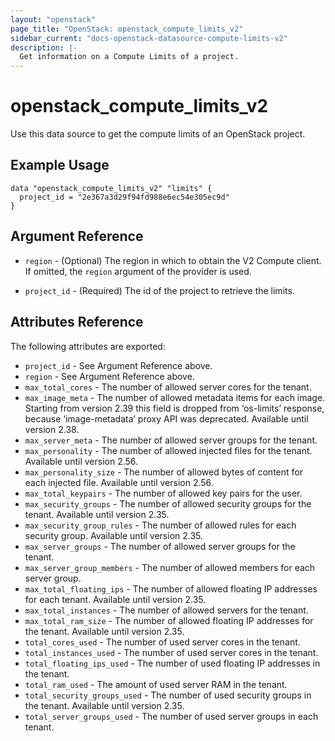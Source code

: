 ```yaml
---
layout: "openstack"
page_title: "OpenStack: openstack_compute_limits_v2"
sidebar_current: "docs-openstack-datasource-compute-limits-v2"
description: |-
  Get information on a Compute Limits of a project.
---
```


# openstack\_compute\_limits\_v2

Use this data source to get the compute limits of an OpenStack project.

## Example Usage

```hcl
data "openstack_compute_limits_v2" "limits" {
  project_id = "2e367a3d29f94fd988e6ec54e305ec9d"
}
```

## Argument Reference

* `region` - (Optional) The region in which to obtain the V2 Compute client.
    If omitted, the `region` argument of the provider is used.

* `project_id` - (Required) The id of the project to retrieve the limits.


## Attributes Reference

The following attributes are exported:

* `project_id` - See Argument Reference above.
* `region` - See Argument Reference above.
* `max_total_cores` - The number of allowed server cores for the tenant.
* `max_image_meta` - The number of allowed metadata items for each image. Starting from version 2.39 this field is dropped from ‘os-limits’ response, because ‘image-metadata’ proxy API was deprecated. Available until version 2.38.
* `max_server_meta` - The number of allowed server groups for the tenant.
* `max_personality` - The number of allowed injected files for the tenant. Available until version 2.56.
* `max_personality_size` - The number of allowed bytes of content for each injected file. Available until version 2.56.
* `max_total_keypairs` - The number of allowed key pairs for the user.
* `max_security_groups` - The number of allowed security groups for the tenant. Available until version 2.35.
* `max_security_group_rules` - The number of allowed rules for each security group. Available until version 2.35.
* `max_server_groups` - The number of allowed server groups for the tenant.
* `max_server_group_members` - The number of allowed members for each server group.
* `max_total_floating_ips` - The number of allowed floating IP addresses for each tenant. Available until version 2.35.
* `max_total_instances` - The number of allowed servers for the tenant.
* `max_total_ram_size` - The number of allowed floating IP addresses for the tenant. Available until version 2.35.
* `total_cores_used` - The number of used server cores in the tenant.
* `total_instances_used` - The number of used server cores in the tenant.
* `total_floating_ips_used` - The number of used floating IP addresses in the tenant.
* `total_ram_used` - The amount of used server RAM in the tenant.
* `total_security_groups_used` - The number of used security groups in the tenant. Available until version 2.35.
* `total_server_groups_used` - The number of used server groups in each tenant.

